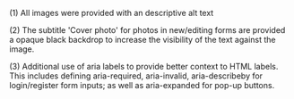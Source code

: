 (1) All images were provided with an descriptive alt text

(2) The subtitle 'Cover photo' for photos in new/editing forms are provided a opaque black backdrop to increase the visibility of the text against the image.

(3) Additional use of aria labels to provide better context to HTML labels. This includes defining aria-required, aria-invalid, aria-describeby for login/register form inputs; as well as aria-expanded for pop-up buttons.


